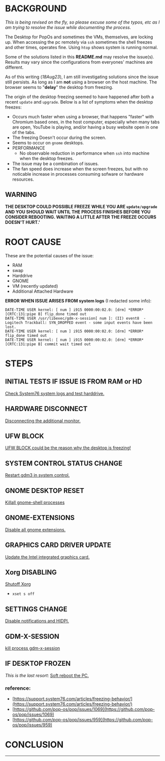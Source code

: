 # BACKGROUND
_This is being revised on the fly, so please excuse some of the typos, etc as I am trying to resolve the issue while documenting the process._


The Desktop for PopOs and sometimes the VMs, themselves, are locking up. When accessing the pc remotely via `ssh` sometimes the shell freezes and other times, operates fine. Using `htop` shows system is running normal.   

Some of the solutions listed in this __README.md__ may resolve the issue(s). Results may vary since the configurations from everyones' machines are different. 

As of this writing (_18Aug23_), I am still investigating solutions since the issue still persists. As long as I am __not__ using a browser on the host machine. The browser seems to "__delay__" the desktop from freezing.   

The origin of the desktop freezing seemed to have happened after both a recent `update` and `upgrade`. Below is a list of symptoms when the desktop freezes:


* Occurs much faster when using a browser, that happens "faster" with Chromium based ones, in the host computer, especially when many tabs are open, YouTube is playing, and/or having a busy website open in one of the tabs.
* The freezing Doesn't occur during the screen.
* Seems to occur on `gnome` desktops.
* PERFORMANCE
	- No observable reduction in performance when `ssh` into machine when the desktop freezes. 
* The issue may be a combination of issues.
* The fan speed does increase when the screen freezes, but with no noticable increase in processes consuming sofware or hardware resources. 

## WARNING

__THE DESKTOP COULD POSSIBLE FREEZE WHILE YOU ARE `update/upgrade` AND YOU SHOULD WAIT UNTIL THE PROCESS FINISHES BEFORE YOU CONSIDER REBOOTING. WAITING A LITTLE AFTER THE FREEZE OCCURS DOESN'T HURT.'__

# ROOT CAUSE
These are the potential causes of the issue:
- RAM
- swap
- Harddrive
- GNOME
- VM (recently updated)
- Additional Attached Hardware

__ERROR WHEN ISSUE ARISES FROM system logs__ (I redacted some info):
```
DATE-TIME USER kernel: [ num ] i915 0000:00:02.0: [drm] *ERROR* [CRTC:131:pipe B] flip_done timed out
DATE-TIME USER /usr/libexec/gdm-x-session[ num ]: (II) event8  - Logitech Trackball: SYN_DROPPED event - some input events have been lost.
DATE-TIME USER kernel: [ num ] i915 0000:00:02.0: [drm] *ERROR* flip_done timed out
DATE-TIME USER kernel: [ num ] i915 0000:00:02.0: [drm] *ERROR* [CRTC:131:pipe B] commit wait timed out
```
# STEPS

## INITIAL TESTS IF ISSUE IS FROM RAM or HD

[Check System76 system logs and test harddrive.](LOGS-NVME.md)

## HARDWARE DISCONNECT
[Disconnecting the additional monitor.](HW.md)

## UFW BLOCK
[UFW BLOCK could be the reason why the desktop is freezing!](UFW-BLOCK.md)

## SYSTEM CONTROL STATUS CHANGE 
[Restart gdm3 in system control.](SYSTEMCTL-STATUS.md)

## GNOME DESKTOP RESET
[Killall gnome-shell processes](GNOME-SHELL.md)

## GNOME-EXTENSIONS
[Disable all gnome extensions.](GNOME-EXTENSIONS.md)

## GRAPHICS CARD DRIVER UPDATE

[Update the Intel integrated graphics card.](GRAPHICS-CARD.md)

## Xorg DISABLING
[Shutoff Xorg](XORG.md)
- `xset s off`

## SETTINGS CHANGE
[Disable notifications and HIDPI.](HIDPI.md)

## GDM-X-SESSION
[kill process gdm-x-session](GDM-X-SESSION.md)

## IF DESKTOP FROZEN
_This is the last resort_:
[Soft reboot the PC.](REISUB.md)

### reference:
* [https://support.system76.com/articles/freezing-behavior/](https://support.system76.com/articles/freezing-behavior/)
* [https://github.com/pop-os/pop/issues/1069](https://github.com/pop-os/pop/issues/1069)
* [https://github.com/pop-os/pop/issues/959](https://github.com/pop-os/pop/issues/959)

# CONCLUSION

___

<!--
draft 16Aug23
-->
